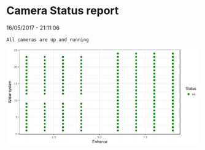 Camera Status report
================
16/05/2017 - 21:11:06

    All cameras are up and running

![](camreport_files/figure-markdown_github/unnamed-chunk-2-1.png)
